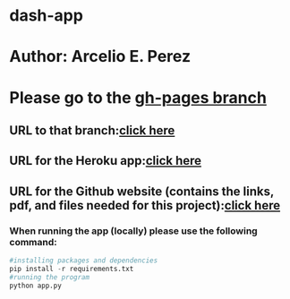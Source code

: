 # dash-app 
# Author: Arcelio E. Perez

# Please go to the [gh-pages branch](https://github.com/arcelioeperez/dash-app/tree/gh-pages)
## URL to that branch:[click here](https://github.com/arcelioeperez/dash-app/tree/gh-pages) 

## URL for the Heroku app:[click here](https://my-internship-app.herokuapp.com/)
## URL for the Github website (contains the links, pdf, and files needed for this project):[click here](https://arcelioeperez.github.io/dash-app/) 

### When running the app (locally) please use the following command:   
``` python
#installing packages and dependencies
pip install -r requirements.txt 
#running the program
python app.py
```


